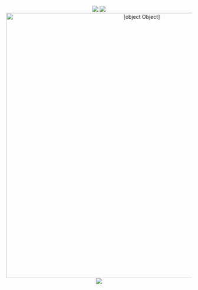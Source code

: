 <p align=center>
  <img src="https://wakatime.com/badge/github/suvrashaw/College-Clubs.svg"/>
  <img src="https://img.shields.io/github/repo-size/suvrashaw/College-Clubs?style=flat"/>
  <img src="https://socialify.git.ci/suvrashaw/College-Clubs/image?description=1&forks=1&issues=1&language=1&logo=https%3A%2F%2Fupload.wikimedia.org%2Fwikipedia%2Fcommons%2F2%2F27%2FPHP-logo.svg&name=1&owner=1&pattern=Circuit%20Board&stargazers=1&theme=Dark" alt="[object Object]" width="720" />
  <img src="https://reporoster.com/forks/dark/suvrashaw/College-Clubs" src="https://github.com/suvrashaw/College-Clubs/network/members"/>
</p>
